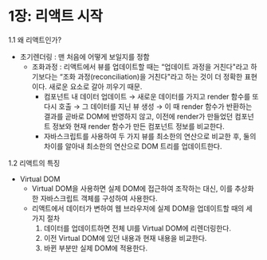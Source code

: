 # 1장: 리액트 시작

1.1 왜 리액트인가?

* 초기렌더링 : 맨 처음에 어떻게 보일지를 정함
  * 조화과정 : 리액트에서 뷰를 업데이트할 때는 “업데이트 과정을 거친다"라고 하기보다는 “조화 과정(reconciliation)을 거친다"라고 하는 것이 더 정확한 표현이다. 새로운 요소로 갈아 끼우기 때문.
    * 컴포넌트 내 데이터 업데이트 → 새로운 데이터를 가지고 render 함수를 또 다시 호출 → 그 데이터를 지닌 뷰 생성 → 이 때 render 함수가 반환하는 결과를 곧바로 DOM에 반영하지 않고, 이전에 render가 만들었던 컴포넌트 정보와 현재 render 함수가 만든 컴포넌트 정보를 비교한다.
    * 자바스크립트를 사용하여 두 가지 뷰를 최소한의 연산으로 비교한 후, 둘의 차이를 알아내 최소한의 연산으로 DOM 트리를 업데이트한다.

1.2 리액트의 특징

* Virtual DOM
  * Virtual DOM을 사용하면 실제 DOM에 접근하여 조작하는 대신, 이를 추상화한 자바스크립트 객체를 구성하여 사용한다.
  * 리액트에서 데이터가 변하여 웹 브라우저에 실제 DOM을 업데이트할 때의 세 가지 절차
    1. 데이터를 업데이트하면 전체 UI를 Virtual DOM에 리렌더링한다.
    2. 이전 Virtual DOM에 있던 내용과 현재 내용을 비교한다.
    3. 바뀐 부분만 실제 DOM에 적용한다.
